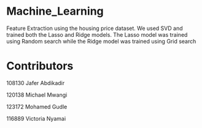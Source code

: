 # Machine_Learning

Feature Extraction using the housing price dataset. We used SVD and trained both the Lasso and Ridge models. The Lasso model was trained using Random search while the Ridge model was trained using Grid search


# Contributors

108130 Jafer Abdikadir

120138 Michael Mwangi

123172 Mohamed Gudle

116889 Victoria Nyamai
